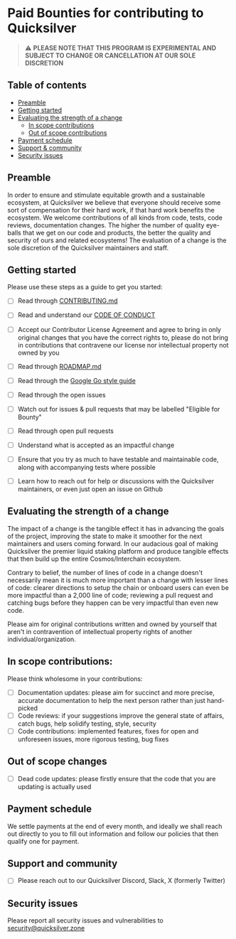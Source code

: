 # Paid Bounties for contributing to Quicksilver

> :warning: **PLEASE NOTE THAT THIS PROGRAM IS EXPERIMENTAL AND SUBJECT TO CHANGE OR CANCELLATION AT OUR SOLE DISCRETION**

## Table of contents
- [Preamble](#preamble)
- [Getting started](#getting-started)
- [Evaluating the strength of a change](#evaluating-the-strength-of-a-change)
  - [In scope contributions](#in-scope-contributions)
  - [Out of scope contributions](#out-of-scope-contributions)
- [Payment schedule](#payment-schedule)
- [Support & community](#support-and-community)
- [Security issues](#security-issues)

## Preamble
In order to ensure and stimulate equitable growth and a sustainable ecosystem, at Quicksilver we believe that everyone
should receive some sort of compensation for their hard work, if that hard work benefits the ecosystem.
We welcome contributions of all kinds from code, tests, code reviews, documentation changes.
The higher the number of quality eye-balls that we get on our code and products, the better the quality and security of ours and related ecosystems!
The evaluation of a change is the sole discretion of the Quicksilver maintainers and staff.

## Getting started

Please use these steps as a guide to get you started:
- [ ] Read through [CONTRIBUTING.md](./blob/main/CONTRIBUTING.md)
- [ ] Read and understand our [CODE OF CONDUCT](./blob/main/CODE_OF_CONDUCT.md)
- [ ] Accept our Contributor License Agreement and agree to bring in only original changes that you have the correct rights to, please do not bring in contributions that contravene our license nor intellectual property not owned by you
- [ ] Read through [ROADMAP.md](./blob/main/ROADMAP.md)
- [ ] Read through the [Google Go style guide](https://google.github.io/styleguide/go/guide/)
- [ ] Read through the open issues
- [ ] Watch out for issues & pull requests that may be labelled "Eligible for Bounty"
- [ ] Read through open pull requests
- [ ] Understand what is accepted as an impactful change
- [ ] Ensure that you try as much to have testable and maintainable code, along with accompanying tests where possible
- [ ] Learn how to reach out for help or discussions with the Quicksilver maintainers, or even just open an issue on Github


## Evaluating the strength of a change
The impact of a change is the tangible effect it has in advancing the goals of the project, improving the state
to make it smoother for the next maintainers and users coming forward. In our audacious goal of making Quicksilver
the premier liquid staking platform and produce tangible effects that then build up the entire Cosmos/Interchain ecosystem.

Contrary to belief, the number of lines of code in a change doesn't necessarily mean it is much more important than a change
with lesser lines of code: clearer directions to setup the chain or onboard users can even be more impactful than a 2,000 line of code; reviewing a pull request and catching bugs before they happen can be very impactful than even new code.

Please aim for original contributions written and owned by yourself that aren't in contravention of intellectual property rights of another individual/organization.


## In scope contributions:
Please think wholesome in your contributions:
- [ ] Documentation updates: please aim for succinct and more precise, accurate documentation to help the next person rather than just hand-picked
- [ ] Code reviews: if your suggestions improve the general state of affairs, catch bugs, help solidify testing, style, security
- [ ] Code contributions: implemented features, fixes for open and unforeseen issues, more rigorous testing, bug fixes

## Out of scope changes
- [ ] Dead code updates: please firstly ensure that the code that you are updating is actually used

## Payment schedule
We settle payments at the end of every month, and ideally we shall reach out directly to you to fill out information and follow our policies that then qualify one for payment.

## Support and community
- [ ] Please reach out to our Quicksilver Discord, Slack, X (formerly Twitter)

## Security issues
Please report all security issues and vulnerabilities to [security@quicksilver.zone](mailto:security@quicksilver.zone)
